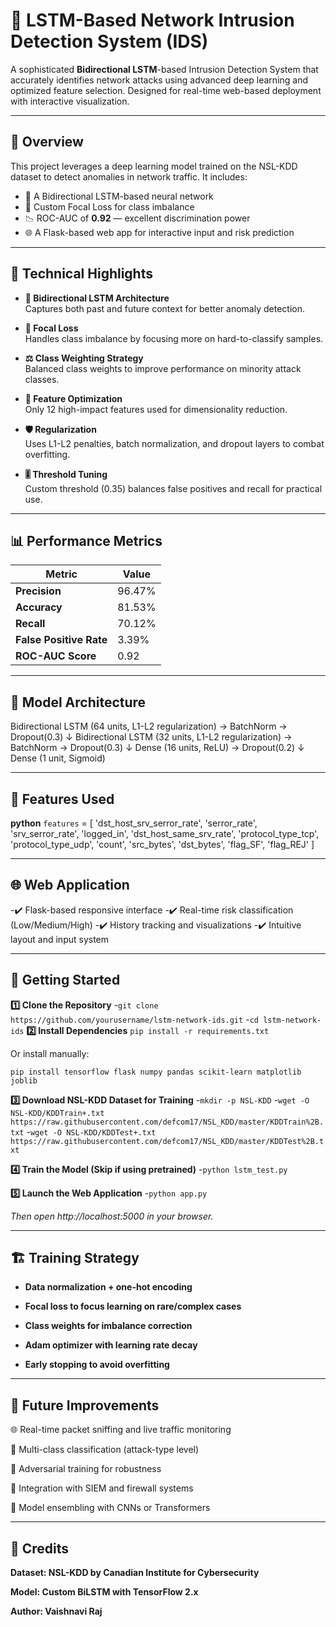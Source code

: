 # 🚨 LSTM-Based Network Intrusion Detection System (IDS)

A sophisticated **Bidirectional LSTM**-based Intrusion Detection System that accurately identifies network attacks using advanced deep learning and optimized feature selection. Designed for real-time web-based deployment with interactive visualization.

---

## 📌 Overview

This project leverages a deep learning model trained on the NSL-KDD dataset to detect anomalies in network traffic. It includes:
- 🧠 A Bidirectional LSTM-based neural network
- 🧪 Custom Focal Loss for class imbalance
- 📉 ROC-AUC of **0.92** — excellent discrimination power
- 🌐 A Flask-based web app for interactive input and risk prediction

---

## 🔧 Technical Highlights

- **🔁 Bidirectional LSTM Architecture**  
  Captures both past and future context for better anomaly detection.

- **🎯 Focal Loss**  
  Handles class imbalance by focusing more on hard-to-classify samples.

- **⚖️ Class Weighting Strategy**  
  Balanced class weights to improve performance on minority attack classes.

- **🧹 Feature Optimization**  
  Only 12 high-impact features used for dimensionality reduction.

- **🛡️ Regularization**  
  Uses L1-L2 penalties, batch normalization, and dropout layers to combat overfitting.

- **🎚️ Threshold Tuning**  
  Custom threshold (0.35) balances false positives and recall for practical use.

---

## 📊 Performance Metrics

| Metric                | Value     |
|-----------------------|-----------|
| **Precision**         | 96.47%    |
| **Accuracy**          | 81.53%    |
| **Recall**            | 70.12%    |
| **False Positive Rate** | 3.39%     |
| **ROC-AUC Score**     | 0.92      |

---

## 🧠 Model Architecture

Bidirectional LSTM (64 units, L1-L2 regularization) → BatchNorm → Dropout(0.3)
↓
Bidirectional LSTM (32 units, L1-L2 regularization) → BatchNorm → Dropout(0.3)
↓
Dense (16 units, ReLU) → Dropout(0.2)
↓
Dense (1 unit, Sigmoid)

---

## 🧬 Features Used

**python**
```features``` = [
    'dst_host_srv_serror_rate', 'serror_rate', 'srv_serror_rate', 'logged_in',
    'dst_host_same_srv_rate', 'protocol_type_tcp', 'protocol_type_udp',
    'count', 'src_bytes', 'dst_bytes', 'flag_SF', 'flag_REJ'
]

---

## 🌐 Web Application
-✔️ Flask-based responsive interface
-✔️ Real-time risk classification (Low/Medium/High)
-✔️ History tracking and visualizations
-✔️ Intuitive layout and input system

---

## 🚀 Getting Started

**1️⃣ Clone the Repository**
-```git clone https://github.com/yourusername/lstm-network-ids.git```
-```cd lstm-network-ids```
**2️⃣ Install Dependencies**
```pip install -r requirements.txt```

Or install manually:

```pip install tensorflow flask numpy pandas scikit-learn matplotlib joblib```

**3️⃣  Download NSL-KDD Dataset for Training**
-```mkdir -p NSL-KDD```
-```wget -O NSL-KDD/KDDTrain+.txt https://raw.githubusercontent.com/defcom17/NSL_KDD/master/KDDTrain%2B.txt```
-```wget -O NSL-KDD/KDDTest+.txt https://raw.githubusercontent.com/defcom17/NSL_KDD/master/KDDTest%2B.txt```

**4️⃣ Train the Model (Skip if using pretrained)**
-```python lstm_test.py```

**5️⃣ Launch the Web Application**
-```python app.py```

*Then open http://localhost:5000 in your browser.*

---

## 🏗️ Training Strategy
- **Data normalization + one-hot encoding**

- **Focal loss to focus learning on rare/complex cases**

- **Class weights for imbalance correction**

- **Adam optimizer with learning rate decay**

- **Early stopping to avoid overfitting**

---

## 🔮 Future Improvements

🌐 Real-time packet sniffing and live traffic monitoring

🧩 Multi-class classification (attack-type level)

🧪 Adversarial training for robustness

🔗 Integration with SIEM and firewall systems

🧠 Model ensembling with CNNs or Transformers

---

## 🙌 Credits
**Dataset: NSL-KDD by Canadian Institute for Cybersecurity**

**Model: Custom BiLSTM with TensorFlow 2.x**

**Author: Vaishnavi Raj**





